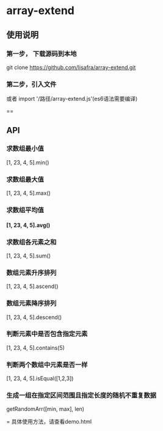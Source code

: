 # array-extend
## 使用说明
### 第一步， 下载源码到本地
git clone  https://github.com/lisafra/array-extend.git
### 第二步，引入文件
<script src="array-extend.js"></script>  或者  import '/路径/array-extend.js'(es6语法需要编译)
==

## API
### 求数组最小值
[1, 23, 4, 5].min()

### 求数组最大值
[1, 23, 4, 5].max()

### 求数组平均值
#### [1, 23, 4, 5].avg()

### 求数组各元素之和
[1, 23, 4, 5].sum()

### 数组元素升序排列
[1, 23, 4, 5].ascend()

### 数组元素降序排列
[1, 23, 4, 5].descend()

### 判断元素中是否包含指定元素
[1, 23, 4, 5].contains(5)

### 判断两个数组中元素是否一样
 [1, 23, 4, 5].isEqual([1,2,3])

### 生成一组在指定区间范围且指定长度的随机不重复数据
getRandomArr([min, max], len)

=
具体使用方法，请查看demo.html

